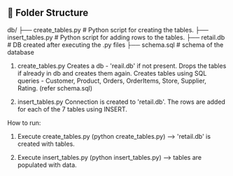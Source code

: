 ## 📁 Folder Structure
db/
├── create_tables.py # Python script for creating the tables.
├── insert_tables.py # Python script for adding rows to the tables.
├── retail.db # DB created after executing the .py files
├── schema.sql # schema of the database

1. create_tables.py
Creates a db - 'reail.db' if not present.
Drops the tables if already in db and creates them again.
Creates tables using SQL queries - Customer, Product, Orders, OrderItems, Store, Supplier, Rating. (refer schema.sql)

2. insert_tables.py
Connection is created to 'retail.db'.
The rows are added for each of the 7 tables using INSERT.

How to run:
1. Execute create_tables.py (python create_tables.py) --> 'retail.db' is created with tables.

2. Execute insert_tables.py (python insert_tables.py) --> tables are populated with data. 